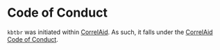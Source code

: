 # Code of Conduct

`kbtbr` was initiated within [CorrelAid](https://correlaid.org). As such, it falls under the [CorrelAid Code of Conduct](https://correlaid.org/about/codeofconduct/).
